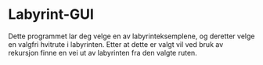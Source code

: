 # Labyrint-GUI
Dette programmet lar deg velge en av labyrinteksemplene, og deretter velge en valgfri hvitrute i labyrinten. Etter at dette er valgt vil ved bruk av rekursjon finne en vei ut av labyrinten fra den valgte ruten.
